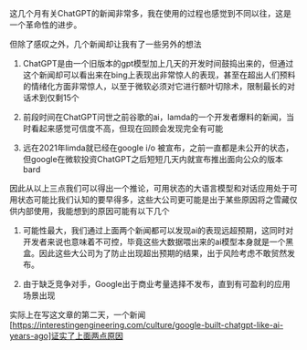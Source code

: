 这几个月有关ChatGPT的新闻非常多，我在使用的过程也感觉到不同以往，这是一个革命性的进步。

但除了感叹之外，几个新闻却让我有了一些另外的想法

1. ChatGPT是由一个旧版本的gpt模型加上几天的开发时间鼓捣出来的，但通过这个新闻却可以看出来在bing上表现出非常惊人的表现，甚至在超出人们预料的情绪化方面非常惊人，以至于微软必须对它进行额叶切除术，限制最长的对话术到仅剩15个

2. 前段时间在ChatGPT问世之前谷歌的ai，lamda的一个开发者爆料的新闻，当时看起来感觉可信度不高，但现在回顾会发现完全有可能

3. 远在2021年limda就已经在google i/o 被宣布，之前一直都是未公开的状态，但google在微软投资ChatGPT之后短短几天内就宣布推出面向公众的版本bard

因此从以上三点我们可以得出一个推论，可用状态的大语言模型和对话应用处于可用状态可能比我们认知的要早得多，这些大公司更可能是出于某些原因将之雪藏仅供内部使用，我能想到的原因可能有以下几个

1. 可能性最大，我们通过上面两个新闻都可以发现ai的表现远超预期，这同时对开发者来说也意味着不可控，毕竟这些大数据喂出来的ai模型本身就是一个黑盒。因此这些大公司为了防止出现超出预期的结果，出于风险考虑不敢贸然发布。

2. 由于缺乏竞争对手，Google出于商业考量选择不发布，直到有可盈利的应用场景出现

实际上在写这文章的第二天，一个新闻[https://interestingengineering.com/culture/google-built-chatgpt-like-ai-years-ago]证实了上面两点原因